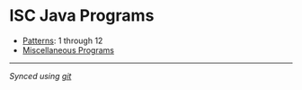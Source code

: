 # ISC Java Programs

- [Patterns](/Patterns): 1 through 12 
- [Miscellaneous Programs](/Miscellaneous)
---
_Synced using [git](https://en.wikipedia.org/wiki/Git)_
